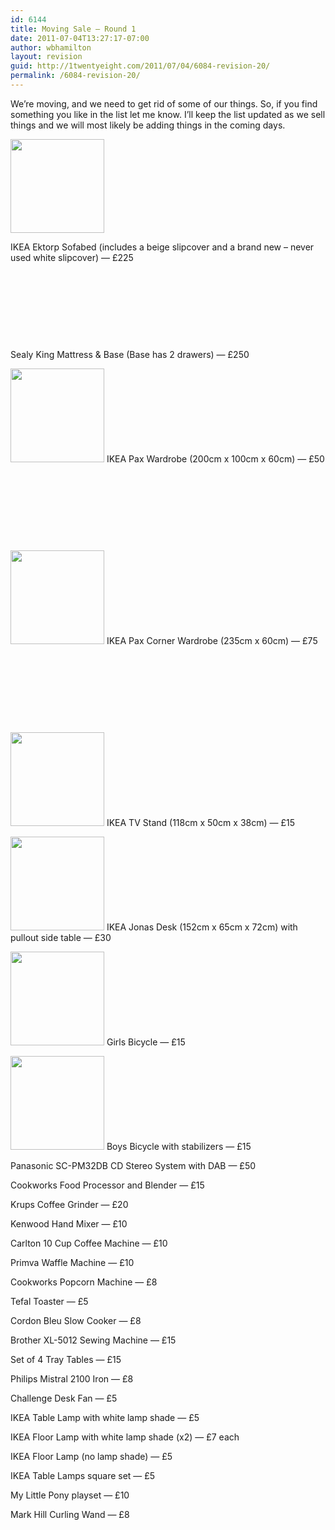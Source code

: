 ```yaml
---
id: 6144
title: Moving Sale — Round 1
date: 2011-07-04T13:27:17-07:00
author: wbhamilton
layout: revision
guid: http://1twentyeight.com/2011/07/04/6084-revision-20/
permalink: /6084-revision-20/
---
```

We&#8217;re moving, and we need to get rid of some of our things. So, if you find something you like in the list let me know. I&#8217;ll keep the list updated as we sell things and we will most likely be adding things in the coming days.

<div class="twocol-one">
</div>

[<img class="size-thumbnail wp-image-6127 alignnone" title="DSCN2393" src="http://1twentyeight.com/wp-content/uploads/2011/07/DSCN2393-150x150.jpg" alt="" width="150" height="150" />](http://1twentyeight.com/wp-content/uploads/2011/07/DSCN2393.jpg)

<div class="twocol-one">
</div>

<div class="twocol-one last">
  IKEA Ektorp Sofabed (includes a beige slipcover and a brand new &#8211; never used white slipcover) — £225
</div>

<div class="clear">
</div>

&nbsp;

&nbsp;

&nbsp;

&nbsp;

Sealy King Mattress & Base (Base has 2 drawers) — £250

[<img class="alignleft size-thumbnail wp-image-6123" title="DSCN2389" src="http://1twentyeight.com/wp-content/uploads/2011/07/DSCN2389-150x150.jpg" alt="" width="150" height="150" />](http://1twentyeight.com/wp-content/uploads/2011/07/DSCN2389.jpg) IKEA Pax Wardrobe (200cm x 100cm x 60cm) — £50

&nbsp;

&nbsp;

&nbsp;

&nbsp;

[<img class="alignleft size-thumbnail wp-image-6128" title="DSCN2395" src="http://1twentyeight.com/wp-content/uploads/2011/07/DSCN2395-150x150.jpg" alt="" width="150" height="150" />](http://1twentyeight.com/wp-content/uploads/2011/07/DSCN2395.jpg) IKEA Pax Corner Wardrobe (235cm x 60cm) — £75

&nbsp;

&nbsp;

&nbsp;

&nbsp;

[<img class="alignnone size-thumbnail wp-image-6126" title="DSCN2392" src="http://1twentyeight.com/wp-content/uploads/2011/07/DSCN2392-150x150.jpg" alt="" width="150" height="150" />](http://1twentyeight.com/wp-content/uploads/2011/07/DSCN2392.jpg) IKEA TV Stand (118cm x 50cm x 38cm) — £15

[<img class="alignnone size-thumbnail wp-image-6125" title="DSCN2391" src="http://1twentyeight.com/wp-content/uploads/2011/07/DSCN2391-150x150.jpg" alt="" width="150" height="150" />](http://1twentyeight.com/wp-content/uploads/2011/07/DSCN2391.jpg) IKEA Jonas Desk (152cm x 65cm x 72cm) with pullout side table — £30

[<img class="alignnone size-thumbnail wp-image-6106" title="DSCN2421" src="http://1twentyeight.com/wp-content/uploads/2011/07/DSCN2421-150x150.jpg" alt="" width="150" height="150" />](http://1twentyeight.com/wp-content/uploads/2011/07/DSCN2421.jpg) Girls Bicycle — £15

[<img class="alignnone size-thumbnail wp-image-6105" title="DSCN2420" src="http://1twentyeight.com/wp-content/uploads/2011/07/DSCN2420-150x150.jpg" alt="" width="150" height="150" />](http://1twentyeight.com/wp-content/uploads/2011/07/DSCN2420.jpg) Boys Bicycle with stabilizers — £15

Panasonic SC-PM32DB CD Stereo System with DAB — £50

Cookworks Food Processor and Blender — £15

Krups Coffee Grinder — £20

Kenwood Hand Mixer — £10

Carlton 10 Cup Coffee Machine — £10

Primva Waffle Machine — £10

Cookworks Popcorn Machine — £8

Tefal Toaster — £5

Cordon Bleu Slow Cooker — £8

Brother XL-5012 Sewing Machine — £15

Set of 4 Tray Tables — £15

Philips Mistral 2100 Iron — £8

Challenge Desk Fan — £5

IKEA Table Lamp with white lamp shade — £5

IKEA Floor Lamp with white lamp shade (x2) — £7 each

IKEA Floor Lamp (no lamp shade) — £5

IKEA Table Lamps square set — £5

My Little Pony playset — £10

Mark Hill Curling Wand — £8

&nbsp;